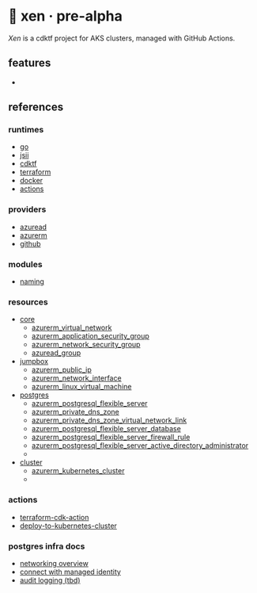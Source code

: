 # 🦊 xen · pre-alpha

*Xen* is a cdktf project for AKS clusters, managed with GitHub Actions.

## features
 -

## references
### runtimes
- [go](https://go.dev/dl/)
- [jsii](https://aws.github.io/jsii/)
- [cdktf](https://developer.hashicorp.com/terraform/cdktf)
- [terraform](https://www.terraform.io/)
- [docker](https://docs.docker.com/)
- [actions](https://docs.github.com/en/actions)

### providers
  - [azuread](https://registry.terraform.io/providers/hashicorp/azuread/latest)
  - [azurerm](https://registry.terraform.io/providers/hashicorp/azurerm/latest)
  - [github](https://registry.terraform.io/providers/integrations/github/latest)

### modules
- [naming](https://registry.terraform.io/modules/Azure/naming/azurerm/latest)

### resources
- [core](src/pkg/stk/core.go)
  - [azurerm_virtual_network](https://registry.terraform.io/providers/hashicorp/azurerm/latest/docs/resources/virtual_network)
  - [azurerm_application_security_group](https://registry.terraform.io/providers/hashicorp/azurerm/latest/docs/resources/application_security_group)
  - [azurerm_network_security_group](https://registry.terraform.io/providers/hashicorp/azurerm/latest/docs/resources/network_security_group)
  - [azuread_group](https://registry.terraform.io/providers/hashicorp/azuread/latest/docs/resources/group)
- [jumpbox](src/pkg/stk/jump.go)
  - [azurerm_public_ip](https://registry.terraform.io/providers/hashicorp/azurerm/latest/docs/resources/public_ip)
  - [azurerm_network_interface](https://registry.terraform.io/providers/hashicorp/azurerm/latest/docs/resources/network_interface)
  - [azurerm_linux_virtual_machine](https://registry.terraform.io/providers/hashicorp/azurerm/latest/docs/resources/linux_virtual_machine)
- [postgres](src/pkg/stk/postgres.go)
  - [azurerm_postgresql_flexible_server](https://registry.terraform.io/providers/hashicorp/azurerm/latest/docs/resources/postgresql_flexible_server)
  - [azurerm_private_dns_zone](https://registry.terraform.io/providers/hashicorp/azurerm/latest/docs/resources/private_dns_zone)
  - [azurerm_private_dns_zone_virtual_network_link](https://registry.terraform.io/providers/hashicorp/azurerm/latest/docs/resources/private_dns_zone_virtual_network_link)
  - [azurerm_postgresql_flexible_server_database](https://registry.terraform.io/providers/hashicorp/azurerm/latest/docs/resources/postgresql_flexible_server_database)
  - [azurerm_postgresql_flexible_server_firewall_rule](https://registry.terraform.io/providers/hashicorp/azurerm/latest/docs/resources/postgresql_flexible_server_firewall_rule)
  - [azurerm_postgresql_flexible_server_active_directory_administrator](https://registry.terraform.io/providers/hashicorp/azurerm/latest/docs/resources/postgresql_flexible_server_active_directory_administrator)
  - []()
- [cluster](src/pkg/stk/cluster.go)
  - [azurerm_kubernetes_cluster](https://registry.terraform.io/providers/hashicorp/azurerm/latest/docs/resources/kubernetes_cluster)
  - 

### actions
- [terraform-cdk-action](https://github.com/marketplace/actions/terraform-cdk-action)
- [deploy-to-kubernetes-cluster](https://github.com/marketplace/actions/deploy-to-kubernetes-cluster)


### postgres infra docs
- [networking overview](https://learn.microsoft.com/en-us/azure/postgresql/flexible-server/concepts-networking#private-access-vnet-integration)
- [connect with managed identity](https://learn.microsoft.com/en-us/azure/postgresql/flexible-server/how-to-connect-with-managed-identity)
- [audit logging (tbd)](https://learn.microsoft.com/en-us/azure/postgresql/flexible-server/concepts-audit)
